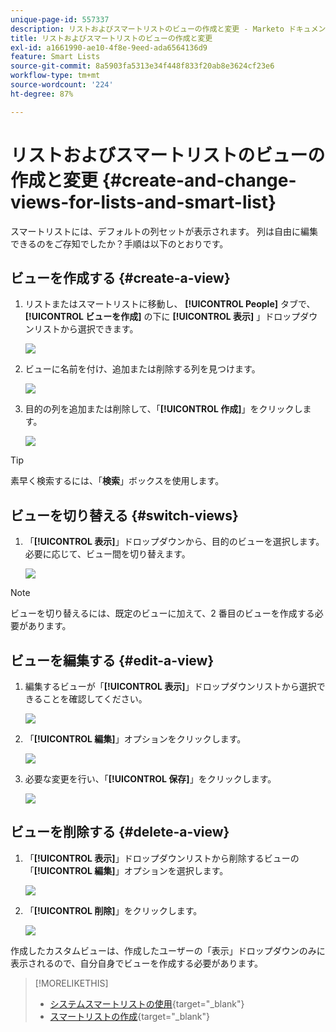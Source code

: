 ```yaml
---
unique-page-id: 557337
description: リストおよびスマートリストのビューの作成と変更 - Marketo ドキュメント - 製品ドキュメント
title: リストおよびスマートリストのビューの作成と変更
exl-id: a1661990-ae10-4f8e-9eed-ada6564136d9
feature: Smart Lists
source-git-commit: 8a5903fa5313e34f448f833f20ab8e3624cf23e6
workflow-type: tm+mt
source-wordcount: '224'
ht-degree: 87%

---
```


# リストおよびスマートリストのビューの作成と変更 {#create-and-change-views-for-lists-and-smart-list}

スマートリストには、デフォルトの列セットが表示されます。 列は自由に編集できるのをご存知でしたか？手順は以下のとおりです。

## ビューを作成する {#create-a-view}

1. リストまたはスマートリストに移動し、 **[!UICONTROL People]** タブで、 **[!UICONTROL ビューを作成]** の下に **[!UICONTROL 表示]** 」ドロップダウンリストから選択できます。

   ![](assets/smartlist-createview.png)

1. ビューに名前を付け、追加または削除する列を見つけます。

   ![](assets/image2014-9-12-11-3a23-3a53.png)

1. 目的の列を追加または削除して、「**[!UICONTROL 作成]**」をクリックします。

   ![](assets/image2014-9-12-11-3a24-3a7.png)

>[!TIP]
>
>素早く検索するには、「**検索**」ボックスを使用します。

## ビューを切り替える {#switch-views}

1. 「**[!UICONTROL 表示]**」ドロップダウンから、目的のビューを選択します。必要に応じて、ビュー間を切り替えます。

   ![](assets/smartlist-customviewchoose.png)

>[!NOTE]
>
> ビューを切り替えるには、既定のビューに加えて、2 番目のビューを作成する必要があります。

## ビューを編集する {#edit-a-view}

1. 編集するビューが「**[!UICONTROL 表示]**」ドロップダウンリストから選択できることを確認してください。

   ![](assets/smartlist-customviewchoose.png)

1. 「**[!UICONTROL 編集]**」オプションをクリックします。

   ![](assets/smartlist-editcustomview.png)

1. 必要な変更を行い、「**[!UICONTROL 保存]**」をクリックします。

   ![](assets/image2014-9-12-11-3a27-3a19.png)

## ビューを削除する {#delete-a-view}

1. 「**[!UICONTROL 表示]**」ドロップダウンリストから削除するビューの「**[!UICONTROL 編集]**」オプションを選択します。

   ![](assets/smartlist-editcustomview.png)

1. 「**[!UICONTROL 削除]**」をクリックします。

   ![](assets/image2014-9-12-11-3a27-3a39.png)

作成したカスタムビューは、作成したユーザーの「表示」ドロップダウンのみに表示されるので、自分自身でビューを作成する必要があります。

>[!MORELIKETHIS]
>
>* [システムスマートリストの使用](/help/marketo/product-docs/core-marketo-concepts/smart-lists-and-static-lists/using-smart-lists/use-built-in-system-smart-lists.md){target="_blank"}
>* [スマートリストの作成](/help/marketo/product-docs/core-marketo-concepts/smart-lists-and-static-lists/creating-a-smart-list/create-a-smart-list.md){target="_blank"}
